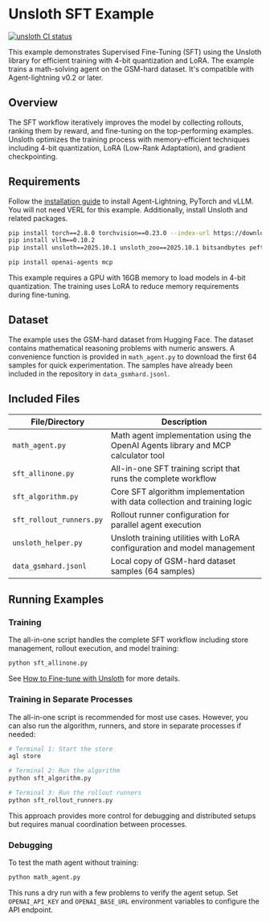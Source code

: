 # Unsloth SFT Example

[![unsloth CI status](https://github.com/microsoft/agent-lightning/actions/workflows/examples-unsloth.yml/badge.svg)](https://github.com/microsoft/agent-lightning/actions/workflows/examples-unsloth.yml)

This example demonstrates Supervised Fine-Tuning (SFT) using the Unsloth library for efficient training with 4-bit quantization and LoRA. The example trains a math-solving agent on the GSM-hard dataset. It's compatible with Agent-lightning v0.2 or later.

## Overview

The SFT workflow iteratively improves the model by collecting rollouts, ranking them by reward, and fine-tuning on the top-performing examples. Unsloth optimizes the training process with memory-efficient techniques including 4-bit quantization, LoRA (Low-Rank Adaptation), and gradient checkpointing.

## Requirements

Follow the [installation guide](../../docs/tutorials/installation.md) to install Agent-Lightning, PyTorch and vLLM. You will not need VERL for this example. Additionally, install Unsloth and related packages.

```bash
pip install torch==2.8.0 torchvision==0.23.0 --index-url https://download.pytorch.org/whl/cu128
pip install vllm==0.10.2
pip install unsloth==2025.10.1 unsloth_zoo==2025.10.1 bitsandbytes peft datasets transformers trl kernels

pip install openai-agents mcp
```

This example requires a GPU with 16GB memory to load models in 4-bit quantization. The training uses LoRA to reduce memory requirements during fine-tuning.

## Dataset

The example uses the GSM-hard dataset from Hugging Face. The dataset contains mathematical reasoning problems with numeric answers. A convenience function is provided in `math_agent.py` to download the first 64 samples for quick experimentation. The samples have already been included in the repository in `data_gsmhard.jsonl`.

## Included Files

| File/Directory | Description |
|----------------|-------------|
| `math_agent.py` | Math agent implementation using the OpenAI Agents library and MCP calculator tool |
| `sft_allinone.py` | All-in-one SFT training script that runs the complete workflow |
| `sft_algorithm.py` | Core SFT algorithm implementation with data collection and training logic |
| `sft_rollout_runners.py` | Rollout runner configuration for parallel agent execution |
| `unsloth_helper.py` | Unsloth training utilities with LoRA configuration and model management |
| `data_gsmhard.jsonl` | Local copy of GSM-hard dataset samples (64 samples) |

## Running Examples

### Training

The all-in-one script handles the complete SFT workflow including store management, rollout execution, and model training:

```bash
python sft_allinone.py
```

See [How to Fine-tune with Unsloth](../../docs/how-to/unsloth-sft.md) for more details.

### Training in Separate Processes

The all-in-one script is recommended for most use cases. However, you can also run the algorithm, runners, and store in separate processes if needed:

```bash
# Terminal 1: Start the store
agl store

# Terminal 2: Run the algorithm
python sft_algorithm.py

# Terminal 3: Run the rollout runners
python sft_rollout_runners.py
```

This approach provides more control for debugging and distributed setups but requires manual coordination between processes.

### Debugging

To test the math agent without training:

```bash
python math_agent.py
```

This runs a dry run with a few problems to verify the agent setup. Set `OPENAI_API_KEY` and `OPENAI_BASE_URL` environment variables to configure the API endpoint.
